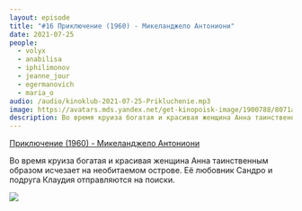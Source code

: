 ```yaml
---
layout: episode
title: "#16 Приключение (1960) - Микеланджело Антониони"
date: 2021-07-25
people:
  - volyx
  - anabilisa
  - iphilimonov
  - jeanne_jour
  - egermanovich
  - maria_o
audio: /audio/kinoklub-2021-07-25-Prikluchenie.mp3
image: https://avatars.mds.yandex.net/get-kinopoisk-image/1900788/8071abe5-6a2f-48e4-ae87-9e52ff2ab499/x600
description: Во время круиза богатая и красивая женщина Анна таинственным образом исчезает на необитаемом острове. Её любовник Сандро и подруга Клаудия отправляются на поиски.
---
```


[Приключение (1960) - Микеланджело Антониони](https://www.kinopoisk.ru/film/63930/)

Во время круиза богатая и красивая женщина Анна таинственным образом исчезает на необитаемом острове. Её любовник Сандро и подруга Клаудия отправляются на поиски.

![](https://avatars.mds.yandex.net/get-kinopoisk-image/1900788/8071abe5-6a2f-48e4-ae87-9e52ff2ab499/600x)
